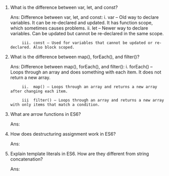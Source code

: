 1) What is the difference between var, let, and const?

    Ans: Difference between var, let, and const:
            i.   var – Old way to declare variables. It can be re-declared and updated. 
                 It has function scope, which sometimes causes problems.
            ii.  let – Newer way to declare variables. Can be updated but cannot be re-declared in the same scope.

            iii. const – Used for variables that cannot be updated or re-declared. Also block scoped.

2) What is the difference between map(), forEach(), and filter()? 

    Ans: Difference between map(), forEach(), and filter():
            i.   forEach() – Loops through an array and does something with each item. It does not return a new array.
            
            ii.  map() – Loops through an array and returns a new array after changing each item.
            
            iii  filter() – Loops through an array and returns a new array with only items that match a condition.

3) What are arrow functions in ES6?

    Ans:

4) How does destructuring assignment work in ES6?

    Ans:

5) Explain template literals in ES6. How are they different from string concatenation?

    Ans: